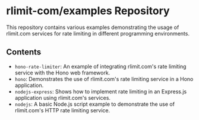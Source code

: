 # rlimit-com/examples Repository

This repository contains various examples demonstrating the usage of rlimit.com services for rate limiting in different programming environments.

## Contents

- `hono-rate-limiter`: An example of integrating rlimit.com's rate limiting service with the Hono web framework.
- `hono`: Demonstrates the use of rlimit.com's rate limiting service in a Hono application.
- `nodejs-express`: Shows how to implement rate limiting in an Express.js application using rlimit.com's services.
- `nodejs`: A basic Node.js script example to demonstrate the use of rlimit.com's HTTP rate limiting service.
